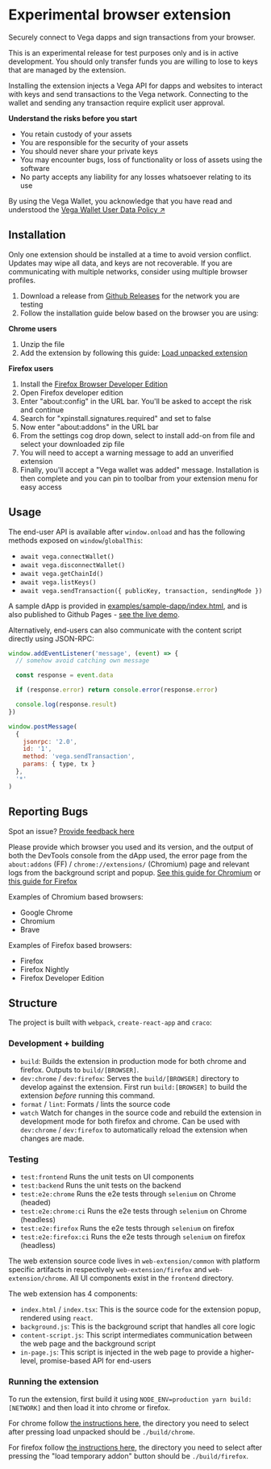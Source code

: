 # Experimental browser extension

Securely connect to Vega dapps and sign transactions from your browser.

This is an experimental release for test purposes only and is in active development. You should only transfer funds you are willing to lose to keys that are managed by the extension.

Installing the extension injects a Vega API for dapps and websites to interact with keys and send transactions to the Vega network. Connecting to the wallet and sending any transaction require explicit user approval.

**Understand the risks before you start**

- You retain custody of your assets
- You are responsible for the security of your assets
- You should never share your private keys
- You may encounter bugs, loss of functionality or loss of assets using the software
- No party accepts any liability for any losses whatsoever relating to its use

By using the Vega Wallet, you acknowledge that you have read and understood the [Vega Wallet User Data Policy ↗](https://vega.xyz/vega-wallet-user-data-policy/)

## Installation

Only one extension should be installed at a time to avoid version conflict. Updates may wipe all data, and keys are not recoverable. If you are communicating with multiple networks, consider using multiple browser profiles.

1. Download a release from [Github Releases](https://github.com/vegaprotocol/vegawallet-browser/releases) for the network you are testing 
2. Follow the installation guide below based on the browser you are using:

**Chrome users**

1. Unzip the file
2. Add the extension by following this guide: [Load unpacked extension](https://developer.chrome.com/docs/extensions/mv3/getstarted/development-basics/#load-unpacked)

**Firefox users**
1. Install the [Firefox Browser Developer Edition](https://www.mozilla.org/en-GB/firefox/developer/)
2. Open Firefox developer edition
3. Enter "about:config" in the URL bar. You'll be asked to accept the risk and continue
4. Search for "xpinstall.signatures.required" and set to false
5. Now enter "about:addons" in the URL bar
6. From the settings cog drop down, select to install add-on from file and select your downloaded zip file
7. You will need to accept a warning message to add an unverified extension
8. Finally, you'll accept a "Vega wallet was added" message. Installation is then complete and you can pin to toolbar from your extension menu for easy access

## Usage

The end-user API is available after `window.onload` and has the following
methods exposed on `window`/`globalThis`:

- `await vega.connectWallet()`
- `await vega.disconnectWallet()`
- `await vega.getChainId()`
- `await vega.listKeys()`
- `await vega.sendTransaction({ publicKey, transaction, sendingMode })`

A sample dApp is provided in [examples/sample-dapp/index.html](./examples/sample-dapp/index.html), and is also
published to Github Pages - [see the live demo](https://vegaprotocol.github.io/vegawallet-browser/).

Alternatively, end-users can also communicate with the content script directly
using JSON-RPC:

```js
window.addEventListener('message', (event) => {
  // somehow avoid catching own message

  const response = event.data

  if (response.error) return console.error(response.error)

  console.log(response.result)
})

window.postMessage(
  {
    jsonrpc: '2.0',
    id: '1',
    method: 'vega.sendTransaction',
    params: { type, tx }
  },
  '*'
)
```

## Reporting Bugs

Spot an issue? [Provide feedback here](https://github.com/vegaprotocol/feedback/discussions)

Please provide which browser you used and its version, and the output of both
the DevTools console from the dApp used, the error page from the
`about:addons` (FF) / `chrome://extensions/` (Chromium) page and relevant logs
from the background script and popup.
[See this guide for Chromium](https://developer.chrome.com/docs/extensions/mv3/tut_debugging/)
or [this guide for Firefox](https://extensionworkshop.com/documentation/develop/debugging/)

Examples of Chromium based browsers:

- Google Chrome
- Chromium
- Brave

Examples of Firefox based browsers:

- Firefox
- Firefox Nightly
- Firefox Developer Edition

## Structure

The project is built with `webpack`, `create-react-app` and `craco`:

### Development + building

- `build`: Builds the extension in production mode for both chrome and firefox. Outputs to `build/[BROWSER]`.
- `dev:chrome` / `dev:firefox`: Serves the `build/[BROWSER]` directory to develop against the extension. First run `build:[BROWSER]` to build the extension _before_ running this command.
- `format` / `lint`: Formats / lints the source code
- `watch` Watch for changes in the source code and rebuild the extension in development mode for both firefox and chrome. Can be used with `dev:chrome` / `dev:firefox` to automatically reload the extension when changes are made.

### Testing

- `test:frontend` Runs the unit tests on UI components
- `test:backend` Runs the unit tests on the backend
- `test:e2e:chrome` Runs the e2e tests through `selenium` on Chrome (headed)
- `test:e2e:chrome:ci` Runs the e2e tests through `selenium` on Chrome (headless)
- `test:e2e:firefox` Runs the e2e tests through `selenium` on firefox
- `test:e2e:firefox:ci` Runs the e2e tests through `selenium` on firefox (headless)

The web extension source code lives in `web-extension/common` with platform
specific artifacts in respectively `web-extension/firefox` and `web-extension/chrome`. All UI components exist in the `frontend` directory.

The web extension has 4 components:

- `index.html` / `index.tsx`: This is the source code for the extension popup, rendered using `react`.
- `background.js`: This is the background script that handles all core logic
- `content-script.js`: This script intermediates communication between the web
  page and the background script
- `in-page.js`: This script is injected in the web page to provide a
  higher-level, promise-based API for end-users

### Running the extension

To run the extension, first build it using `NODE_ENV=production yarn build:[NETWORK]` and then load it into chrome or firefox.

For chrome follow [the instructions here](https://developer.chrome.com/docs/extensions/mv3/getstarted/development-basics/#load-unpacked), the directory you need to select after pressing load unpacked should be `./build/chrome`.

For firefox follow [the instructions here](https://developer.mozilla.org/en-US/docs/Mozilla/Add-ons/WebExtensions/Your_first_WebExtension#installing), the directory you need to select after pressing the "load temporary addon" button should be `./build/firefox`.
